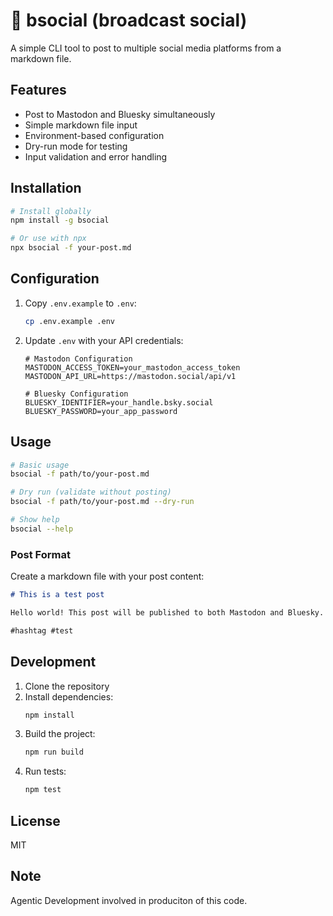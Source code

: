 # 🐝 bsocial (broadcast social)

A simple CLI tool to post to multiple social media platforms from a markdown file.

## Features

- Post to Mastodon and Bluesky simultaneously
- Simple markdown file input
- Environment-based configuration
- Dry-run mode for testing
- Input validation and error handling

## Installation

```bash
# Install globally
npm install -g bsocial

# Or use with npx
npx bsocial -f your-post.md
```

## Configuration

1. Copy `.env.example` to `.env`:
   ```bash
   cp .env.example .env
   ```

2. Update `.env` with your API credentials:
   ```env
   # Mastodon Configuration
   MASTODON_ACCESS_TOKEN=your_mastodon_access_token
   MASTODON_API_URL=https://mastodon.social/api/v1

   # Bluesky Configuration
   BLUESKY_IDENTIFIER=your_handle.bsky.social
   BLUESKY_PASSWORD=your_app_password
   ```

## Usage

```bash
# Basic usage
bsocial -f path/to/your-post.md

# Dry run (validate without posting)
bsocial -f path/to/your-post.md --dry-run

# Show help
bsocial --help
```

### Post Format

Create a markdown file with your post content:

```markdown
# This is a test post

Hello world! This post will be published to both Mastodon and Bluesky.

#hashtag #test
```

## Development

1. Clone the repository
2. Install dependencies:
   ```bash
   npm install
   ```
3. Build the project:
   ```bash
   npm run build
   ```
4. Run tests:
   ```bash
   npm test
   ```

## License

MIT

## Note

Agentic Development involved in produciton of this code.

